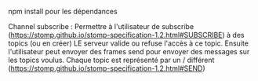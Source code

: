 npm install pour les dépendances

Channel subscribe : 
    Permettre à l'utilisateur de subscribe (https://stomp.github.io/stomp-specification-1.2.html#SUBSCRIBE) à des topics (ou en créer)
        LE serveur valide ou refuse l'accès à ce topic.
    Ensuite l'utilisateur peut envoyer des frames send pour envoyer des messages sur les topics voulus. Chaque topic est représenté par un / différent (https://stomp.github.io/stomp-specification-1.2.html#SEND)